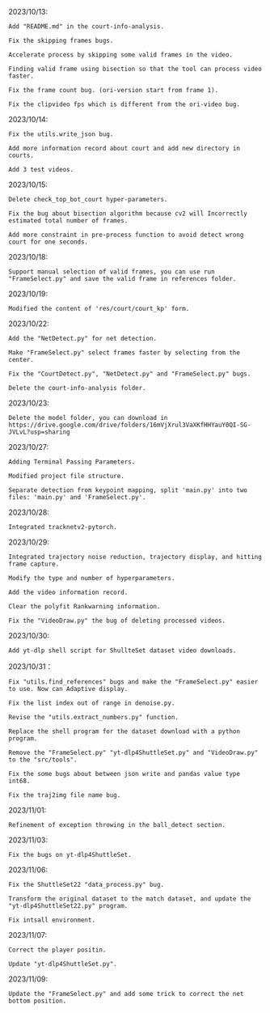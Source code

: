 2023/10/13: 
    
    Add "README.md" in the court-info-analysis.
    
    Fix the skipping frames bugs.

    Accelerate process by skipping some valid frames in the video.
    
    Finding valid frame using bisection so that the tool can process video faster.    

    Fix the frame count bug. (ori-version start from frame 1). 

    Fix the clipvideo fps which is different from the ori-video bug. 

2023/10/14:

    Fix the utils.write_json bug. 

    Add more information record about court and add new directory in courts.

    Add 3 test videos.

2023/10/15:

    Delete check_top_bot_court hyper-parameters. 

    Fix the bug about bisection algorithm because cv2 will Incorrectly estimated total number of frames. 

    Add more constraint in pre-process function to avoid detect wrong court for one seconds.

2023/10/18:

    Support manual selection of valid frames, you can use run "FrameSelect.py" and save the valid frame in references folder. 

2023/10/19:

    Modified the content of 'res/court/court_kp' form. 

2023/10/22:
 
    Add the "NetDetect.py" for net detection.
    
    Make "FrameSelect.py" select frames faster by selecting from the center. 

    Fix the "CourtDetect.py", "NetDetect.py" and "FrameSelect.py" bugs.

    Delete the court-info-analysis folder.   

2023/10/23:

    Delete the model folder, you can download in https://drive.google.com/drive/folders/16mVjXrul3VaXKfHHYauY0QI-SG-JVLvL?usp=sharing

2023/10/27:

    Adding Terminal Passing Parameters. 

    Modified project file structure. 

    Separate detection from keypoint mapping, split 'main.py' into two files: 'main.py' and 'FrameSelect.py'.

2023/10/28:

    Integrated tracknetv2-pytorch.

2023/10/29:

    Integrated trajectory noise reduction, trajectory display, and hitting frame capture. 

    Modify the type and number of hyperparameters. 

    Add the video information record. 

    Clear the polyfit Rankwarning information. 

    Fix the "VideoDraw.py" the bug of deleting processed videos. 


2023/10/30:

    Add yt-dlp shell script for ShullteSet dataset video downloads. 

2023/10/31：

    Fix "utils.find_references" bugs and make the "FrameSelect.py" easier to use. Now can Adaptive display.

    Fix the list index out of range in denoise.py. 

    Revise the "utils.extract_numbers.py" function.

    Replace the shell program for the dataset download with a python program. 

    Remove the "FrameSelect.py" "yt-dlp4ShuttleSet.py" and "VideoDraw.py" to the "src/tools". 

    Fix the some bugs about between json write and pandas value type int68.  

    Fix the traj2img file name bug. 

2023/11/01:

    Refinement of exception throwing in the ball_detect section. 

2023/11/03:

    Fix the bugs on yt-dlp4ShuttleSet.

2023/11/06:

    Fix the ShuttleSet22 "data_process.py" bug. 

    Transform the original dataset to the match dataset, and update the "yt-dlp4ShuttleSet22.py" program.

    Fix intsall environment.

2023/11/07:

    Correct the player positin. 

    Update "yt-dlp4ShuttleSet.py". 

2023/11/09:

    Update the "FrameSelect.py" and add some trick to correct the net bottom position.